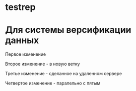 # testrep
# Для системы версификации данных
Первое изменение

Второе изменение - в новую ветку

Третье изменение - сделанное на удаленном сервере

Четвертое изменение - паралельно с пятым

